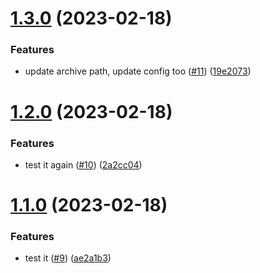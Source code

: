 # [1.3.0](https://github.com/mattkeeler/firefox-subseven-theme/compare/1.2.0...1.3.0) (2023-02-18)


### Features

* update archive path, update config too ([#11](https://github.com/mattkeeler/firefox-subseven-theme/issues/11)) ([19e2073](https://github.com/mattkeeler/firefox-subseven-theme/commit/19e20737129f449fdb12cf1253f24ff93fcd49b3))

# [1.2.0](https://github.com/mattkeeler/firefox-subseven-theme/compare/1.1.0...1.2.0) (2023-02-18)


### Features

* test it again ([#10](https://github.com/mattkeeler/firefox-subseven-theme/issues/10)) ([2a2cc04](https://github.com/mattkeeler/firefox-subseven-theme/commit/2a2cc04a065f7fc8f81a5a791fd7cd77f3304fa8))

# [1.1.0](https://github.com/mattkeeler/firefox-subseven-theme/compare/v1.0.0...1.1.0) (2023-02-18)


### Features

* test it ([#9](https://github.com/mattkeeler/firefox-subseven-theme/issues/9)) ([ae2a1b3](https://github.com/mattkeeler/firefox-subseven-theme/commit/ae2a1b361edd8254164676fb3bd9b031b5032a91))
